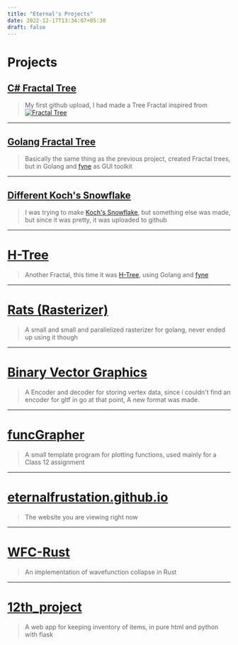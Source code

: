 ```yaml
---
title: "Eternal's Projects"
date: 2022-12-17T13:34:07+05:30
draft: false
---
```


# Projects

## [C# Fractal Tree](https://github.com/eternalfrustation/Created-Fractal-trees)
> My first github upload, I had made a Tree Fractal inspired from
> [![Fractal Tree](http://img.youtube.com/vi/0jjeOYMjmDU/0.jpg)](http://www.youtube.com/watch?v=0jjeOYMjmDU)
--------
## [Golang Fractal Tree](https://github.com/eternalfrustation/fractaltreeingolang)
> Basically the same thing as the previous project, created Fractal trees, but in Golang and [fyne](https://fyne.io) as GUI toolkit
-------
## [Different Koch's Snowflake](https://github.com/eternalfrustation/differentkochsnowflake)
> I was trying to make [Koch's Snowflake](https://en.wikipedia.org/wiki/Koch_snowflake), but something else was made, but since it was pretty, it was uploaded to github
--------
# [H-Tree](https://github.com/eternalfrustation/h-tree)
> Another Fractal, this time it was [H-Tree](https://en.wikipedia.org/wiki/H_tree), using Golang and [fyne](https://fyne.io)

--------
# [Rats (Rasterizer)](https://github.com/eternalfrustation/rats)
> A small and small and parallelized rasterizer for golang, never ended up using it though

--------
# [Binary Vector Graphics](https://github.com/eternalfrustation/bvg)
> A Encoder and decoder for storing vertex data, since i couldn't find an encoder for gltf in go at that point, A new format was made.

--------
# [funcGrapher](https://github.com/eternalfrustation/funcGrapher)
> A small template program for plotting functions, used mainly for a Class 12 assignment

--------
# [eternalfrustation.github.io](https://github.com/eternalfrustation/eternalfrustation.github.io)
> The website you are viewing right now

--------
# [WFC-Rust](https://github.com/eternalfrustation/WFC-Rust)
> An implementation of wavefunction collapse in Rust

--------
# [12th_project](https://github.com/eternalfrustation/12th_project)
> A web app for keeping inventory of items, in pure html and python with flask

